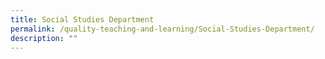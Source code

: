 ```yaml
---
title: Social Studies Department
permalink: /quality-teaching-and-learning/Social-Studies-Department/
description: ""
---
```

